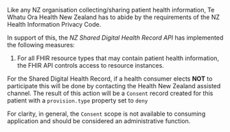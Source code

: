 Like any NZ organisation collecting/sharing patient health information, Te Whatu Ora Health New Zealand has to abide by the requirements of the NZ Health Information Privacy Code.

In support of this, the *NZ Shared Digital Health Record API* has implemented the following measures:

1. For all FHIR resource types that may contain patient health information, the FHIR API controls access to resource instances.

For the Shared Digital Health Record, if a health consumer elects **NOT** to participate this will be done by contacting the Health New Zealand assisted channel. The result of this action will be a `Consent` record created for this patient with a `provision.type` property set to `deny`

For clarity, in general, the `Consent` scope is not available to consuming application and should be considered an administrative function.
